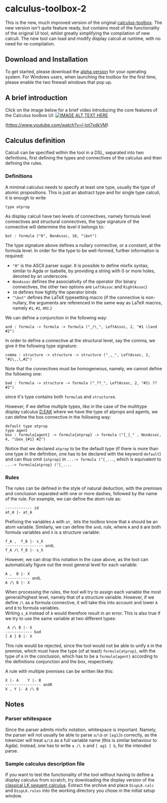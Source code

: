 # calculus-toolbox-2
This is the new, much improved version of the original [calculus-toolbox](https://github.com/goodlyrottenapple/calculus-toolbox). The new version isn't quite feature ready, but contains most of the functionality of the original UI tool, whilst greatly simplifying the compilation of new calculi. The new tool can load and modify display calculi at runtime, with no need for re-compilation.

## Download and Installation 
To get started, please download the [alpha version](https://github.com/goodlyrottenapple/calculus-toolbox-2/releases) for your operating system. For Windows users, when launching the toolbox for the first time, please enable the two firewall windows that pop up.

## A brief introduction

Click on the image below for a brief video introducing the core features of the Calculus toolbox UI:
[![IMAGE ALT TEXT HERE](https://img.youtube.com/vi/I-lot7xdkVM/0.jpg)](https://www.youtube.com/watch?v=I-lot7xdkVM)

(https://www.youtube.com/watch?v=I-lot7xdkVM)

## Calculus definition
Calculi can be specified within the tool in a DSL, separated into two definitions, first defining the types and connectives of the calculus and then defining the rules.

### Definitions
A minimal calculus needs to specify at least one type, usually the type of atomic propositions. This is just an abstract type and for single type calculi, it is enough to write

`type atprop`

As display calculi have two levels of connectives, namely formula level connectives and structural connectives, the type signature of the connective will determine the level it belongs to:

`bot : formula ("0", NonAssoc, 10, "\bot")`

The type signature above defines a nullary connective, or a constant, at the formula level. In order for the type to be well-formed, further information is required:

* `"0"` is the ASCII parser sugar. It is possible to define mixfix syntax, similar to Agda or Isabelle, by providing a string with 0 or more holes, denoted by an underscore.
* `NonAssoc` defines the associativity of the operator (for binary connectives, the other two options are `LeftAssoc` and `RightAssoc`)
* `10` defines how tightly the operator binds
* `"\bot"` defines the LaTeX typesetting macro (if the connective is non-nullary, the arguments are referenced in the same way as LaTeX macros, namely `#1`, `#2`, etc.)

We can define a conjunction in the following way: 

`and : formula -> formula -> formula ("_/\_", LeftAssoc, 2, "#1 \land #2")`

In order to define a connective at the structural level, say the comma, we give it the following type signature:

`comma : structure -> structure -> structure ("_,_", LeftAssoc, 2, "#1\,,\,#2")`

Note that the connectives must be homogeneous, namely, we cannot define the following one:

`bad : formula -> structure -> formula ("_??_", LeftAssoc, 2, "#1\ ?? #2")`

since it's type contains both `formula`s and `structure`s.

However, if we define multiple types, like in the case of the multitype display calculus [D.EAK](http://www.cs.le.ac.uk/people/ak155/Papers/multi-type-deak.pdf) where we have the type of atprops and agents, we can define the box connective in the following way:

```
default type atprop
type agent
box : formula{agent} -> formula{atprop} -> formula ("[_]_" , NonAssoc, 4, "\box_{#1} #2") 
```

Notice that we declared `atprop` to be the default type (if there is more than one type in the definition, one has to be declared with the keyword `default`) and can thus omit `{atprop}` in `...-> formula ("[_...`, which is equivalent to `...-> formula{atprop} ("[_...`.

### Rules
The rules can be defined in the style of natural deduction, with the premises and conclusion separated with one or more dashes, followed by the name of the rule. For example, we can define the atom rule as:

```
------------ id
at_A |- at_A
```

Prefixing the variables `A` with `at_` lets the toolbox know that `A` should be an atom variable. Similarly, we can define the `andL` rule, where `A` and `B` are both formula variables and `X` is a structure variable:

```
f_A ,  f_B |- s_X
----------------- andL
f_A /\ f_B |- s_X
```

However, we can drop this notation in the case above, as the tool can automatically figure out the most general level for each variable:

```
A ,  B |- X
----------- andL
A /\ B |- X
```

When processing the rules, the tool will try to assign each variable the most general/highest level, namely that of a structure variable. However, if we define `/\` as a formula connective, it will take this into account and lower `A` and `B` to formula variables.   
Writing `s_A` instead of `A` would therefore result in an error. This is also true if we try to use the same variable at two different types:

```
 A /\ B |- X
------------ bad
[ A ] B |- X
```

This rule would be rejected, since the tool would not be able to unify `A` in the premise, which must have the type (of at least) `formula{atprop}`, with the type of `A` in the conclusion, which has to be a `formula{agent}` according to the definitions conjunction and the box, respectively.

A rule with multiple premises can be written like this:

```
X |- A    Y |- B
---------------- andR
X , Y |- A /\ B
```

## Notes

### Parser whitespace
Since the parser admits mixfix notation, whitespace is important. Namely, the parser will not usually be able to parse `a/\b` or `[ag1]b` correctly, as the tokenizer will treat `a/\b` as a full variable name (this is similar behaviour to Agda). Instead, one has to write `a /\ b` and `[ ag1 ] b`, for the intended parse.

### Sample calculus description file
If you want to test the functionality of the tool without having to define a display calculus from scratch, try downloading the display version of the [classical LK sequent calculus](https://github.com/goodlyrottenapple/calculus-toolbox-2/releases/download/v0.1.0-alpha/DispLK.zip). Extract the archive and place `DispLK.calc` and `DispLK.rules` into the working directory you chose in the initial setup window.
